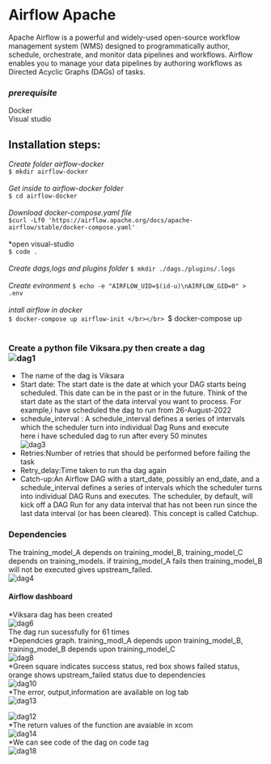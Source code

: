 # Airflow Apache

Apache Airflow is a powerful and widely-used open-source workflow management system (WMS) designed to programmatically author, schedule, orchestrate, and monitor data pipelines and workflows. Airflow enables you to manage your data pipelines by authoring workflows as Directed Acyclic Graphs (DAGs) of tasks.

### *prerequisite*<br/>
Docker</br>
Visual studio</br>
## Installation steps:</br>
*Create folder airflow-docker*</br>
`$ mkdir airflow-docker`</br></br>
*Get inside to airflow-docker folder*</br>
`$ cd airflow-docker`</br></br>
*Download docker-compose.yaml file*</br>
`$curl -Lf0 'https://airflow.apache.org/docs/apache-airflow/stable/docker-compose.yaml'`</br> </br>
*open visual-studio<br>
`$ code .`</br></br>
*Create dags,logs and plugins folder*
`$ mkdir ./dags./plugins/.logs`</br></br>
*Create evironment*
`$ echo -e "AIRFLOW_UID=$(id-u)\nAIRFLOW_GID=0" > .env`</br></br>
*intall airflow in docker*</br>
`$ docker-compose up airflow-init </br></br>
`$ docker-compose up  </br></br>
### Create a python file Viksara.py then create a  dag </br> ![dag1](https://user-images.githubusercontent.com/99247642/187381251-2e1ea9f1-e220-4a1c-be4d-f3423cab9570.png)</br>
* The name of the dag is Viksara</br>
* Start date: The start date is the date at which your DAG starts being scheduled. This date can be in the past or in the future. Think of the start date as the start of the data interval you want to process. For example,i have scheduled the dag to run  from 26-August-2022</br>
* schedule_interval : A schedule_interval defines a series of intervals which the scheduler turn into individual Dag Runs and execute</br>here i have scheduled dag to run after every 50 minutes</br>
 ![dag3](https://user-images.githubusercontent.com/99247642/187391639-be26277f-efad-469d-ad84-2569601786d8.png)</br>
* Retries:Number of retries that should be performed before failing the task</br>
* Retry_delay:Time taken to run tha dag again</br>
* Catch-up:An Airflow DAG with a start_date, possibly an end_date, and a schedule_interval defines a series of intervals which the scheduler turns into individual DAG Runs and executes. The scheduler, by default, will kick off a DAG Run for any data interval that has not been run since the last data interval (or has been cleared). This concept is called Catchup.</br>
### Dependencies
The training_model_A depends on training_model_B, training_model_C depends on training_models. if training_model_A fails then training_model_B will not be executed gives upstream_failed. </br>
![dag4](https://user-images.githubusercontent.com/99247642/187393918-2221e634-cf19-4e13-8a09-a58802819641.png)</br>
#### Airflow dashboard</br>
*Viksara dag has been created</br>
![dag6](https://user-images.githubusercontent.com/99247642/187394681-94e2ebd7-d493-4780-964d-f2ea35a820a7.png)</br>
The dag run sucessfully for 61 times</br>
*Dependcies graph. training_modl_A depends upon training_model_B, training_model_B depends upon training_model_C</br>
![dag8](https://user-images.githubusercontent.com/99247642/187395851-a9cb3923-1071-488f-bc70-fd753e244cfa.png)</br>
*Green square indicates success status, red box shows failed status, orange shows upstream_failed status due to dependencies</br>
![dag10](https://user-images.githubusercontent.com/99247642/187397284-d2ad33af-27b1-4cae-8457-417a62d169b7.png)</br>
*The error, output,information are available on log tab</br>
![dag13](https://user-images.githubusercontent.com/99247642/187398094-78e684c0-8b0c-408b-b8ef-bd0272d9e6fe.png)</br>

![dag12](https://user-images.githubusercontent.com/99247642/187396847-51d0f4c4-ddb4-4583-826f-a26b64201218.png)</br>
*The return values of the function are avaiable in xcom</br>
![dag14](https://user-images.githubusercontent.com/99247642/187398336-bf6d195b-c165-44df-8677-e9a8d03d59fc.png)</br>
*We can see code of the dag on code tag</br>
![dag18](https://user-images.githubusercontent.com/99247642/187398985-4b6e0e83-f8a1-4dd6-8ccd-4a0927904b2c.png)















  








